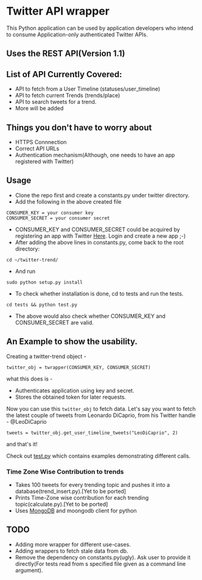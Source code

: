 # Twitter API wrapper

This Python application can be used by application developers who intend to consume Application-only authenticated Twitter APIs.

## Uses the REST API(Version 1.1)

## List of API Currently Covered:

* API to fetch from a User Timeline (statuses/user_timeline)
* API to fetch current Trends (trends/place)
* API to search tweets for a trend.
* More will be added

## Things you don't have to worry about

* HTTPS Connnection
* Correct API URLs
* Authentication mechanism(Although, one needs to have an app registered with Twitter)

## Usage

* Clone the repo first and create a constants.py under twitter directory.
* Add the following in the above created file
```
CONSUMER_KEY = your consumer key
CONSUMER_SECRET = your consumer secret
```
* CONSUMER_KEY and CONSUMER_SECRET could be acquired by registering an app with Twitter [Here](https://apps.twitter.com/). Login and create a new app ;-)
* After adding the above lines in constants.py, come back to the root directory:
```
cd ~/twitter-trend/
```
* And run
```
sudo python setup.py install
```
* To check whether installation is done, cd to tests and run the tests.
```
cd tests && python test.py
```
* The above would also check whether CONSUMER_KEY and CONSUMER_SECRET are valid.


## An Example to show the usability.
Creating a twitter-trend object -
```
twitter_obj = twrapper(CONSUMER_KEY, CONSUMER_SECRET)
```
what this does is -
* Authenticates application using key and secret.
* Stores the obtained token for later requests.

Now you can use this `twitter_obj` to fetch data.
Let's say you want to fetch the latest couple of tweets from Leonardo DiCaprio, from his Twitter handle - @LeoDiCaprio

```
tweets = twitter_obj.get_user_timeline_tweets("LeoDiCaprio", 2)

```
and that's it!

Check out [test.py](https://github.com/abhi11/twitter-trend/blob/master/tests/test.py) which contains examples demonstrating different calls.

### Time Zone Wise Contribution to trends

* Takes 100 tweets for every trending topic and pushes it into a database(trend_insert.py).[Yet to be ported]
* Prints Time-Zone wise contribution for each trending topic(calculate.py).[Yet to be ported]
* Uses [MongoDB](http://www.mongodb.org/ "MongoDB") and moongodb client for python

## TODO
* Adding more wrapper for different use-cases.
* Adding wrappers to fetch stale data from db.
* Remove the dependency on constants.py(ugly). Ask user to provide it directly(For tests read from s specified file given as a command line argument).
